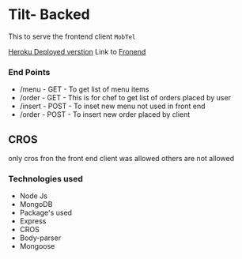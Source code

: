<h1>Tilt- Backed</h1>
<p>This to serve the frontend client <code>MobTel</code> </p>
<a href="https://tiltback.herokuapp.com/menu">Heroku Deployed verstion</a>
Link to <a href="https://github.com/hariprasath2603/tilt-front" targrt="blank">Fronend</a>
<h3>End Points</h3>
<ul>
<li>/menu - GET - To get list of menu items</li>
<li>/order - GET - This is for chef to get list of orders placed by user</li>
<li>/insert - POST - To inset new menu not used in front end</li>
<li>/order - POST - To insert new order placed by client</li>
</ul>

<h2>CROS</h2>
only cros fron the front end client was allowed others are not allowed

<h3>Technologies used </h3>
<ul>
<li>Node Js</li>
<li>MongoDB</li>
<li>Package's used 
<li>Express</li>
<li>CROS</li>
<li>Body-parser</li>
<li>Mongoose</li>
</li>
</ul>
